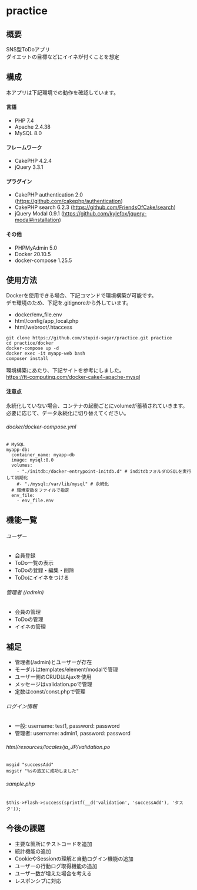 # practice
## 概要
SNS型ToDoアプリ  
ダイエットの目標などにイイネが付くことを想定
## 構成
本アプリは下記環境での動作を確認しています。
#### 言語
- PHP 7.4
- Apache 2.4.38
- MySQL 8.0
#### フレームワーク
- CakePHP 4.2.4
- jQuery 3.3.1
#### プラグイン
- CakePHP authentication 2.0 (https://github.com/cakephp/authentication)
- CakePHP search 6.2.3 (https://github.com/FriendsOfCake/search)
- jQuery Modal 0.9.1 (https://github.com/kylefox/jquery-modal#installation)
#### その他
- PHPMyAdmin 5.0
- Docker 20.10.5
- docker-compose 1.25.5
## 使用方法
Dockerを使用できる場合、下記コマンドで環境構築が可能です。  
デモ環境のため、下記を.gitignoreから外しています。  
- docker/env_file.env
- html/config/app_local.php
- html/webroot/.htaccess
```
git clone https://github.com/stupid-sugar/practice.git practice
cd practice/docker
docker-compose up -d
docker exec -it myapp-web bash
composer install
```
環境構築にあたり、下記サイトを参考にしました。  
https://tt-computing.com/docker-cake4-apache-mysql
#### 注意点
永続化していない場合、コンテナの起動ごとにvolumeが蓄積されていきます。  
必要に応じて、データ永続化に切り替えてください。
###### docker/docker-compose.yml
```
# MySQL
myapp-db:
  container_name: myapp-db
  image: mysql:8.0
  volumes:
    - "./initdb:/docker-entrypoint-initdb.d" # inditdbフォルダのSQLを実行して初期化
    #- "./mysql:/var/lib/mysql" # 永続化
  # 環境変数をファイルで指定
  env_file:
    - env_file.env
```
## 機能一覧
###### ユーザー
- 会員登録
- ToDo一覧の表示
- ToDoの登録・編集・削除
- ToDoにイイネをつける
###### 管理者 (/admin)
- 会員の管理
- ToDoの管理
- イイネの管理
## 補足
- 管理者(/admin)とユーザーが存在
- モーダルはtemplates/element/modalで管理
- ユーザー側のCRUDはAjaxを使用
- メッセージはvalidation.poで管理
- 定数はconst/const.phpで管理
###### ログイン情報
- 一般: username: test1, password: password
- 管理者: username: admin1, password: password
###### html/resources/locales/ja_JP/validation.po
```
msgid "successAdd"
msgstr "%sの追加に成功しました"
```
###### sample.php
```
$this->Flash->success(sprintf(__d('validation', 'successAdd'), 'タスク'));
```
## 今後の課題
- 主要な箇所にテストコードを追加
- 統計機能の追加
- CookieやSessionの理解と自動ログイン機能の追加
- ユーザーの行動ログ取得機能の追加
- ユーザー数が増えた場合を考える
- レスポンシブに対応
